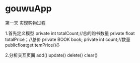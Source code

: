 # gouwuApp
第一天
实现购物过程

1.首先定义模型
private int totalCount;//总的购书数量
private float totalPrice；//总价
private BOOK book;
private int count;//数量
publicfloatgetItemPrice(){}

2.分析交互页面
add()
update()
delete()
clear()


